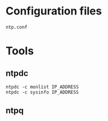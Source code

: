 # Configuration files
```
ntp.conf
```

# Tools

## ntpdc
```
ntpdc -c monlist IP_ADDRESS
ntpdc -c sysinfo IP_ADDRESS
```

## ntpq
